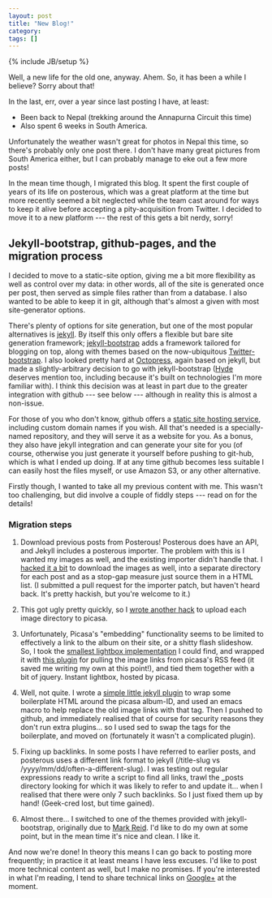 ```yaml
---
layout: post
title: "New Blog!"
category: 
tags: []
---
```

{% include JB/setup %}

Well, a new life for the old one, anyway.  Ahem.  So, it has been a
while I believe?  Sorry about that!

In the last, err, over a year since last posting I have, at least:
* Been back to Nepal (trekking around the Annapurna Circuit this time)
* Also spent 6 weeks in South America.

Unfortunately the weather wasn't great for photos in Nepal this time,
so there's probably only one post there.  I don't have many great
pictures from South America either, but I can probably manage to eke
out a few more posts!

In the mean time though, I migrated this blog.  It spent the first
couple of years of its life on posterous, which was a great platform
at the time but more recently seemed a bit neglected while the team
cast around for ways to keep it alive before accepting a
pity-acquisition from Twitter.  I decided to move it to a new platform
--- the rest of this gets a bit nerdy, sorry!

## Jekyll-bootstrap, github-pages, and the migration process

I decided to move to a static-site option, giving me a bit more
flexibility as well as control over my data: in other words, all of
the site is generated once per post, then served as simple files
rather than from a database.  I also wanted to be able to keep it in
git, although that's almost a given with most site-generator options.

There's plenty of options for site generation, but one of the most
popular alternatives is [jekyll](https://github.com/mojombo/jekyll).
By itself this only offers a flexible but bare site generation
framework; [jekyll-bootstrap](http://jekyllbootstrap.com/) adds a
framework tailored for blogging on top, along with themes based on the
now-ubiquitous
[Twitter-bootstrap](http://twitter.github.com/bootstrap/).  I also
looked pretty hard at [Octopress](http://octopress.org/), again based
on jekyll, but made a slightly-arbitrary decision to go with
jekyll-bootstrap ([Hyde](http://ringce.com/hyde) deserves mention too,
including because it's built on technologies I'm more familiar with).
I think this decision was at least in part due to the greater
integration with github --- see below --- although in reality this is
almost a non-issue.

For those of you who don't know, github offers a [static site hosting
service](http://pages.github.com/), including custom domain names if
you wish.  All that's needed is a specially-named repository, and they
will serve it as a website for you.  As a bonus, they also have jekyll
integration and can generate your site for you (of course, otherwise
you just generate it yourself before pushing to git-hub, which is what
I ended up doing.  If at any time github becomes less suitable I can
easily host the files myself, or use Amazon S3, or any other
alternative.

Firstly though, I wanted to take all my previous content with me.
This wasn't too challenging, but did involve a couple of fiddly steps
--- read on for the details!

### Migration steps

1. Download previous posts from Posterous!  Posterous does have an
API, and Jekyll includes a posterous importer.  The problem with this
is I wanted my images as well, and the existing importer didn't handle
that.  I [hacked it a
bit](https://github.com/markhepburn/jekyll/commit/5890740c4bb6e8d9da498a88a342daaf8356ce01)
to download the images as well, into a separate directory for each
post and as a stop-gap measure just source them in a HTML list.  (I
submitted a pull request for the importer patch, but haven't heard back.
It's pretty hackish, but you're welcome to it.)

1. This got ugly pretty quickly, so I [wrote another
hack](https://gist.github.com/2978398) to upload each image directory
to picasa.

1. Unfortunately, Picasa's "embedding" functionality seems to be
limited to effectively a link to the album on their site, or a shitty
flash slideshow.  So, I took the [smallest lightbox
implementation](http://www.digitalia.be/software/slimbox2) I could
find, and wrapped it with [this
plugin](http://code.lancepollard.com/picasa-jquery-plugin) for pulling
the image links from picasa's RSS feed (it saved me writing my own at
this point!), and tied them together with a bit of jquery.  Instant
lightbox, hosted by picasa.

1. Well, not quite.  I wrote a [simple little jekyll
plugin](https://github.com/markhepburn/markhepburn.github.com/blob/master/_plugins/picasa.rb)
to wrap some boilerplate HTML around the picasa album-ID, and used an
emacs macro to help replace the old image links with that tag.  Then I
pushed to github, and immediately realised that of course for security
reasons they don't run extra plugins... so I used sed to swap the tags
for the boilerplate, and moved on (fortunately it wasn't a complicated
plugin).

1. Fixing up backlinks.  In some posts I have referred to earlier
posts, and posterous uses a different link format to jekyll
(/title-slug vs /yyyy/mm/dd/often-a-different-slug).  I was testing
out regular expressions ready to write a script to find all links,
trawl the \_posts directory looking for which it was likely to refer to
and update it... when I realised that there were only 7 such
backlinks.  So I just fixed them up by hand! (Geek-cred lost, but time
gained).

1. Almost there... I switched to one of the themes provided with
jekyll-bootstrap, originally due to [Mark
Reid](http://mark.reid.name/).  I'd like to do my own at some point,
but in the mean time it's nice and clean.  I like it.

And now we're done! In theory this means I can go back to posting more
frequently; in practice it at least means I have less excuses.  I'd
like to post more technical content as well, but I make no promises.
If you're interested in what I'm reading, I tend to share technical
links on [Google+](http://etbwc.com/+) at the moment.
